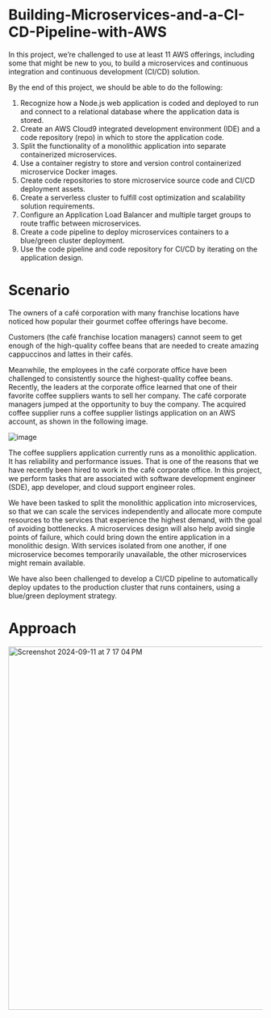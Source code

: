 # Building-Microservices-and-a-CI-CD-Pipeline-with-AWS

In this project, we’re challenged to use at least 11 AWS offerings, including some that might be new to you, to build a microservices and continuous integration and continuous development (CI/CD) solution. 

By the end of this project, we should be able to do the following:
1. Recognize how a Node.js web application is coded and deployed to run and connect to a relational database where the application data is stored.
2. Create an AWS Cloud9 integrated development environment (IDE) and a code repository (repo) in which to store the application code.
3. Split the functionality of a monolithic application into separate containerized microservices.
4. Use a container registry to store and version control containerized microservice Docker images.
5. Create code repositories to store microservice source code and CI/CD deployment assets.
6. Create a serverless cluster to fulfill cost optimization and scalability solution requirements.
7. Configure an Application Load Balancer and multiple target groups to route traffic between microservices.
8. Create a code pipeline to deploy microservices containers to a blue/green cluster deployment.
9. Use the code pipeline and code repository for CI/CD by iterating on the application design.

# Scenario

The owners of a café corporation with many franchise locations have noticed how popular their gourmet coffee offerings have become. 

Customers (the café franchise location managers) cannot seem to get enough of the high-quality coffee beans that are needed to create amazing cappuccinos and lattes in their cafés. 

Meanwhile, the employees in the café corporate office have been challenged to consistently source the highest-quality coffee beans. Recently, the leaders at the corporate office learned that one of their favorite coffee suppliers wants to sell her company. The café corporate managers jumped at the opportunity to buy the company. The acquired coffee supplier runs a coffee supplier listings application on an AWS account, as shown in the following image.

![image](https://github.com/user-attachments/assets/406ecf64-cfd5-4360-88e3-84b77c93fc44)

The coffee suppliers application currently runs as a monolithic application. It has reliability and performance issues. That is one of the reasons that we have recently been hired to work in the café corporate office. In this project, we perform tasks that are associated with software development engineer (SDE), app developer, and cloud support engineer roles.

We have been tasked to split the monolithic application into microservices, so that we can scale the services independently and allocate more compute resources to the services that experience the highest demand, with the goal of avoiding bottlenecks. A microservices design will also help avoid single points of failure, which could bring down the entire application in a monolithic design. With services isolated from one another, if one microservice becomes temporarily unavailable, the other microservices might remain available.

We have also been challenged to develop a CI/CD pipeline to automatically deploy updates to the production cluster that runs containers, using a blue/green deployment strategy. 

# Approach

<img width="719" alt="Screenshot 2024-09-11 at 7 17 04 PM" src="https://github.com/user-attachments/assets/f1f3752e-09ef-4b28-b091-173f955d5e10">

